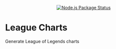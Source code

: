 <p align="center">
  <a href="https://github.com/davidyorr/league-charts/actions?query=workflow%3A%22Node.js+Package%22"><img src="https://github.com/davidyorr/league-charts/workflows/Node.js%20Package/badge.svg" alt="Node.js Package Status"></a>
</p>

# League Charts

Generate League of Legends charts
